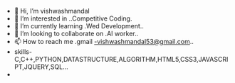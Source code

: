 - 👋 Hi, I’m vishwashmandal
- 👀 I’m interested in ..Competitive Coding.
- 🌱 I’m currently learning .Wed Development..
- 💞️ I’m looking to collaborate on .AI worker..
- 📫 How to reach me .gmail -vishwashmandal53@gmail.com..
- skills-C,C++,PYTHON,DATASTRUCTURE,ALGORITHM,HTML5,CSS3,JAVASCRIPT,JQUERY,SQL...
- 

<!---
vishwashmandal/vishwashmandal is a ✨ special ✨ repository because its `README.md` (this file) appears on your GitHub profile.
You can click the Preview link to take a look at your changes.
--->
